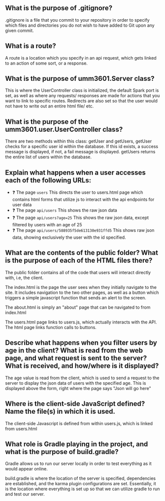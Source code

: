 ## What is the purpose of .gitignore?
.gitignore is a file that you commit to your 
repository in order to specify which files and directories you do not 
wish to have added to Git upon any given commit.

## What is a route?
A route is a location which you specify in an api request, 
which gets linked to an action of some sort, or a response.

## What is the purpose of umm3601.Server class?
This is where the UserController class is initialized, 
the default Spark port is set, as well as where any requests/
responses are made for actions that you want to link to
specific routes. Redirects are also set so that the user would 
not have to write out an entire html file/ etc.

## What is the purpose of the umm3601.user.UserController class?
There are two methods within this class: getUser and getUsers, 
getUser checks for a specific user id within the database. If this id exists,
a success message is displayed, if not, a fail message is displayed.
getUsers returns the entire list of users within the database.

## Explain what happens when a user accesses each of the following URLs:
- :question: The page `users`
This directs the user to users.html page which contains html forms that utilize js to interact with the api endpoints for user data
- :question: The page `api/users`
This shows the raw json data
- :question: The page `api/users?age=25`
This shows the raw json data, except filtered by users with an age of 25
- :question: The page `api/users/588935f5de613130e931ffd5`
This shows raw json data, showing exclusively the user with the id specified.


## What are the contents of the public folder? What is the purpose of each of the HTML files there?
The public folder contains all of the code that users will interact directly with, i.e, the client.

The index.html is the page the user sees when they initially navigate to the site. It includes navigation to the
two other pages, as well as a button which triggers a simple javascript function that sends an alert to the screen.

The about.html is simply an "about" page that can be navigated to from index.html

The users.html page links to users.js, which actually interacts with the API. The html page links function calls
to buttons.

## Describe what happens when you filter users by age in the client? What is read from the web page, and what request is sent to the server? What is received, and how/where is it displayed?

The age value is read from the client, which is used to send a request to the server to display the json data of users with the specified age.
This is displayed above the form, right where the page says "Json will go here"

##  Where is the client-side JavaScript defined? Name the file(s) in which it is used.
The client-side Javascript is defined from within users.js, which is linked from users.html

## What role is Gradle playing in the project, and what is the purpose of build.gradle?

Gradle allows us to run our server locally in order to test everything as it would appear online. 

build.gradle is where the location of the server is specified, dependencies are established, and the karma plugin configurations are set. 
Essentially, it is the location where everything is set up so that we can utilize gradle to run and test our server.

